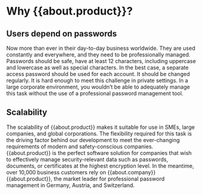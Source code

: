 # Why {{about.product}}?

## Users depend on passwords

Now more than ever in their day-to-day business worldwide. They are used constantly and everywhere, and they need to be professionally managed. Passwords should be safe, have at least 12 characters, including uppercase and lowercase as well as special characters. In the best case, a separate access password should be used for each account. It should be changed regularly. It is hard enough to meet this challenge in private settings. In a large corporate environment, you wouldn’t be able to adequately manage this task without the use of a professional password management tool.

## Scalability

The scalability of {{about.product}} makes it suitable for use in SMEs, large companies, and global corporations. The flexibility required for this task is the driving factor behind our development to meet the ever-changing requirements of modern and safety-conscious companies. {{about.product}} is the perfect software solution for companies that wish to effectively manage security-relevant data such as passwords, documents, or certificates at the highest encryption level. In the meantime, over 10,000 business customers rely on {{about.company}} {{about.product}}, the market leader for professional password management in Germany, Austria, and Switzerland.
